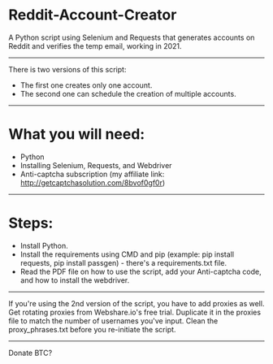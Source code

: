 # Reddit-Account-Creator
A Python script using Selenium and Requests that generates accounts on Reddit and verifies the temp email, working in 2021.

----------------------------------------------------------------------------------------------------------
There is two versions of this script:
- The first one creates only one account.
- The second one can schedule the creation of multiple accounts.
----------------------------------------------------------------------------------------------------------
# What you will need:
- Python
- Installing Selenium, Requests, and Webdriver
- Anti-captcha subscription (my affiliate link: http://getcaptchasolution.com/8bvof0gf0r)
----------------------------------------------------------------------------------------------------------
# Steps:
- Install Python.
- Install the requirements using CMD and pip (example: pip install requests, pip install passgen) - there's a requirements.txt file.
- Read the PDF file on how to use the script, add your Anti-captcha code, and how to install the webdriver.
----------------------------------------------------------------------------------------------------------
If you're using the 2nd version of the script, you have to add proxies as well. Get rotating proxies from Webshare.io's free trial. 
Duplicate it in the proxies file to match the number of usernames you've input. Clean the proxy_phrases.txt before you re-initiate the script.

----------------------------------------------------------------------------------------------------------
Donate BTC?

